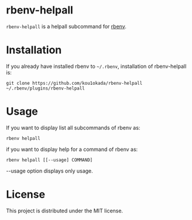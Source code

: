 # rbenv-helpall

`rbenv-helpall` is a helpall subcommand for [rbenv](https://github.com/sstephenson/rbenv).

# Installation

If you already have installed rbenv to `~/.rbenv`, installation of rbenv-helpall is:

```
git clone https://github.com/kou1okada/rbenv-helpall ~/.rbenv/plugins/rbenv-helpall
```

# Usage

If you want to display list all subcommands of rbenv as:

```
rbenv helpall
```

if you want to display help for a command of rbenv as:

```
rbenv helpall [[--usage] COMMAND]
```

--usage option displays only usage.

# License

This project is distributed under the MIT license.
